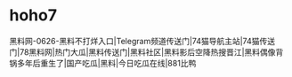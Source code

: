 # hoho7
黑料网-0626-黑料不打烊入口|Telegram频道传送门|74猫导航主站|74猫传送门|78黑料网|热门大瓜|黑料传送门|黑料社区|黑料影后空降热搜晋江|黑料偶像背锅多年后重生了|国产吃瓜|黑料|今日吃瓜在线|881比鸭
